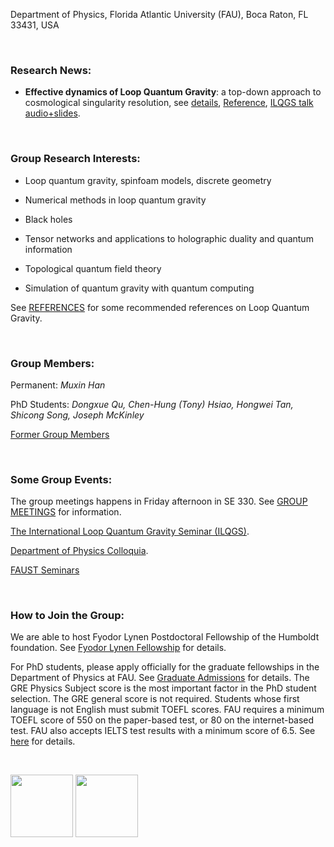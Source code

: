 Department of Physics, Florida Atlantic University (FAU), Boca Raton, FL 33431, USA

&nbsp;

### Research News:

- **Effective dynamics of Loop Quantum Gravity**: a top-down approach to cosmological singularity resolution, see [details](http://ilqgs.blogspot.com/2019/10/effective-dynamics-from-full-loop.html), [Reference](https://arxiv.org/abs/1910.03763), [ILQGS talk audio+slides](http://relativity.phys.lsu.edu/ilqgs/han100819.mp4).


&nbsp;

### Group Research Interests:

- Loop quantum gravity, spinfoam models, discrete geometry

- Numerical methods in loop quantum gravity

- Black holes

- Tensor networks and applications to holographic duality and quantum information

- Topological quantum field theory

- Simulation of quantum gravity with quantum computing

See [REFERENCES](https://hamsyn.github.io/LQG-group/reference) for some recommended references on Loop Quantum Gravity.

&nbsp;

### Group Members:

Permanent: _Muxin Han_

PhD Students: _Dongxue Qu, Chen-Hung (Tony) Hsiao, Hongwei Tan, Shicong Song, Joseph McKinley_

[Former Group Members](https://hamsyn.github.io/LQG-group/past)


<!-- Visitors: _Klaus Liegener, Andrea Dapor, Yuting Hu, Zonghong Zhu, Yongge Ma, Yidun Wan, Hongguang Liu, Zichen He, Ling-Yan Hung, Lingzhen Guo, ......_-->

&nbsp;

### Some Group Events:

The group meetings happens in Friday afternoon in SE 330. See [GROUP MEETINGS](https://hamsyn.github.io/LQG-group/meeting) for information.

[The International Loop Quantum Gravity Seminar (ILQGS)](http://relativity.phys.lsu.edu/ilqgs/).

[Department of Physics Colloquia](http://www.physics.fau.edu/events-news/index.php).

[FAUST Seminars](http://www.physics.fau.edu/research/faust/seminar.php)

&nbsp;

### How to Join the Group:

<!-- Fudan-FAU Joint Postdoctoral Position in Quantum Gravity -->

We are able to host Fyodor Lynen Postdoctoral Fellowship of the Humboldt foundation. See [Fyodor Lynen Fellowship](https://www.humboldt-foundation.de/web/lynen-fellowship.html) for details.

For PhD students, please apply officially for the graduate fellowships in the Department of Physics at FAU. See [Graduate Admissions](http://www.physics.fau.edu/graduate-admissions/index.php) for details. The GRE Physics Subject score is the most important factor in the PhD student selection. The GRE general score is not required. Students whose first language is not English must submit TOEFL scores. FAU requires a minimum TOEFL score of 550 on the paper-based test, or 80 on the internet-based test. FAU also accepts IELTS test results with a minimum score of 6.5. See [here](http://www.fau.edu/admissions/international/requirements.php) for details.

&nbsp;

<img src="https://upload.wikimedia.org/wikipedia/commons/7/7e/NSF_logo.png" height="100"> <img src="http://www.karbelmultimedia.com/webfau15/images/FAUlogo3.png" height="100">

